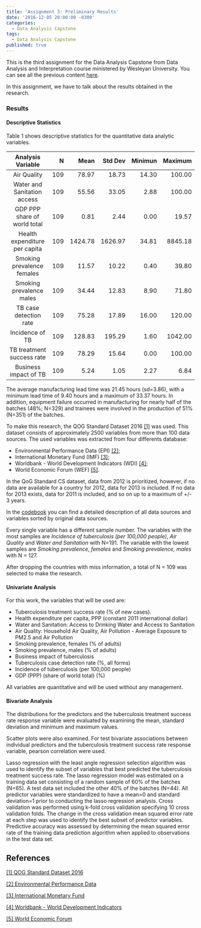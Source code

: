 ```yaml
---
title: 'Assignment 3: Preliminary Results'
date: '2016-12-05 20:00:00 -0300'
categories:
  - Data Analysis Capstone
tags:
  - Data Analysis Capstone
published: true
---
```


This is the third assignment for the Data Analysis Capstone from Data Analysis and Interpretation course ministered by Wesleyan University.
You can see all the previous content [here](https://yan-duarte.github.io/tags/).

In this assignment, we have to talk about the results obtained in the research.

### **Results**

#### **Descriptive Statistics**
Table 1 shows descriptive statistics for the quantitative data analytic variables.


| Analysis Variable | N |  Mean | Std Dev | Minimun | Maximum |
|:----:|------:|------:|------:|------:|------:|
| Air Quality                   |  109  |    78.97 |   18.73 | 14.30 |  100.00 |
| Water and Sanitation access   |  109  |    55.56 |   33.05 |  2.88 |  100.00 |
| GDP PPP share of world total  |  109  |     0.81 |    2.44 |  0.00 |   19.57 |
| Health expenditure per capita |  109  |  1424.78 | 1626.97 | 34.81 | 8845.18 |
| Smoking prevalence females    |  109  |    11.57 |   10.22 |  0.40 |   39.80 |
| Smoking prevalence males      |  109  |    34.44 |   12.83 |  8.90 |   71.80 |
| TB case detection rate        |  109  |    75.28 |   17.89 | 16.00 |  120.00 |
| Incidence of TB               |  109  |   128.83 |  195.29 |  1.60 | 1042.00 |
| TB treatment success rate     |  109  |    78.29 |   15.64 |  0.00 |  100.00 |
| Business impact of TB         |  109  |     5.24 |    1.05 |  2.27 |    6.84 |





The average manufacturing lead time was 21.45 hours (sd=3.86), with a minimum lead time of 9.40 hours and a maximum of 33.37 hours. In addition, equipment failure occurred in manufacturing for nearly half of the batches (48%; N=329) and trainees were involved in the production of 51% (N=351) of the batches.




To make this research, the QOG Standard Dataset 2016 [[1]][ref_01] was used. This dataset consists of approximately 2500 variables from more than 100 data sources.
The used variables was extracted from four differents database:
  
  - Environmental Performance Data (EPI) [[2]][ref_02];
  - International Monetary Fund (IMF) [[3]][ref_03];
  - Worldbank - World Development Indicators (WDI) [[4]][ref_04];
  - World Economic Forum (WEF) [[5]][ref_05].

In the QoG Standard CS dataset, data from 2012 is prioritized, however, if no data are available for a country for 2012, data for 2013 is included. If no data
for 2013 exists, data for 2011 is included, and so on up to a maximum of +/- 3 years.

In the [codebook](http://yan-duarte.github.io/archives/QOG_codebook.pdf) you can find a detailed description of all data sources and variables sorted by original data sources.

Every single variable has a different sample number. The variables with the most samples are _Incidence of tuberculosis (per 100,000 people)_, _Air Quality_ and _Water and Sanitation_ with N=191. The variable with the lowest samples are _Smoking prevalence, females_ and _Smoking prevalence, males_ with N = 127.

After dropping the countries with miss information, a total of N = 109 was selected to make the research.

#### **Univariate Analysis**
For this work, the variables that will be used are:
  
  - Tuberculosis treatment success rate (% of new cases).
  - Health expenditure per capita, PPP (constant 2011 international dollar)
  - Water and Sanitation: Access to Drinking Water and Access to Sanitation
  - Air Quality: Household Air Quality, Air Pollution - Average Exposure to PM2.5 and Air Pollution
  - Smoking prevalence, females (% of adults)
  - Smoking prevalence, males (% of adults)
  - Business impact of tuberculosis
  - Tuberculosis case detection rate (%, all forms)
  - Incidence of tuberculosis (per 100,000 people)
  - GDP (PPP) (share of world total) (%)

All variables are quantitative and will be used without any management.

#### **Bivariate Analysis**
The distributions for the predictors and the tuberculosis treatment success rate response variable were evaluated by examining the mean, standard deviation and minimum and maximum values.

Scatter plots were also examined. For test bivariate associations between individual predictors and the tuberculosis treatment success rate response variable, pearson correlation were used.

Lasso regression with the least angle regression selection algorithm was used to identify the subset of variables that best predicted the tuberculosis treatment success rate. 
The lasso regression model was estimated on a training data set consisting of a random sample of 60% of the batches (N=65). A test data set included the other 40% of the batches (N=44). All predictor variables were standardized to have a mean=0 and standard deviation=1 prior to conducting the lasso regression analysis. Cross validation was performed using k-fold cross validation specifying 10 cross validation folds. The change in the cross validation mean squared error rate at each step was used to identify the best subset of predictor variables. Predictive accuracy was assessed by determining the mean squared error rate of the training data prediction algorithm when applied to observations in the test data set.


## **References**

[[1] QOG Standard Dataset 2016][ref_01]

[[2] Environmental Performance Data][ref_02]

[[3] International Monetary Fund][ref_03]

[[4] Worldbank - World Development Indicators][ref_04]

[[5] World Economic Forum][ref_05]


[ref_01]: http://qog.pol.gu.se/data/datadownloads/qogstandarddata
[ref_02]: http://epi.yale.edu/downloads
[ref_03]: http://www.imf.org/external/pubs/ft/weo/2014/01/weodata/weoselgr.aspx
[ref_04]: http://data.worldbank.org/data-catalog/world-development-indicators
[ref_05]: http://www.weforum.org/issues/competitiveness-0/gci2012-data-platform
